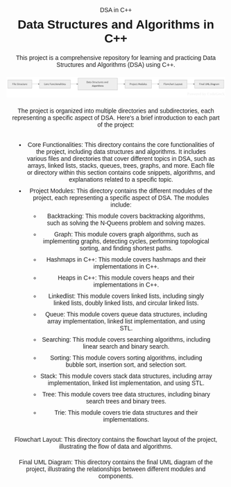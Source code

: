 <!DOCTYPE html>
<html>
<head>
	DSA in C++
</head>
<body style="font-family: sans-serif; text-align: center;">
	<div style="display: flex; flex-direction: column; align-items: center;">
		<h1 style="margin: 10px;">Data Structures and Algorithms in C++</h1>
		<p style="margin: 10px;">This project is a comprehensive repository for learning and practicing Data Structures and Algorithms (DSA) using C++.</p>
		<div style="width: 100%; margin: 10px;">
			<a href="https://github.com/tahseen07/DSA-in-CPP/blob/master/Flowchart%20Layout/Flowchart%20Layout.png">
				<img src="SANKET.png" alt="Flowchart Layout" style="width: 100%;" />
			</a>
		</div>
		<p style="margin: 10px;">The project is organized into multiple directories and subdirectories, each representing a specific aspect of DSA. Here's a brief introduction to each part of the project:</p>
		<ul style="margin: 10px;">
			<li style="margin: 10px;">Core Functionalities: This directory contains the core functionalities of the project, including data structures and algorithms. It includes various files and directories that cover different topics in DSA, such as arrays, linked lists, stacks, queues, trees, graphs, and more. Each file or directory within this section contains code snippets, algorithms, and explanations related to a specific topic.</li>
			<li style="margin: 10px;">Project Modules: This directory contains the different modules of the project, each representing a specific aspect of DSA. The modules include:</li>
			<ul style="margin: 10px;">
				<li style="margin: 10px;">Backtracking: This module covers backtracking algorithms, such as solving the N-Queens problem and solving mazes.</li>
				<li style="margin: 10px;">Graph: This module covers graph algorithms, such as implementing graphs, detecting cycles, performing topological sorting, and finding shortest paths.</li>
				<li style="margin: 10px;">Hashmaps in C++: This module covers hashmaps and their implementations in C++.</li>
				<li style="margin: 10px;">Heaps in C++: This module covers heaps and their implementations in C++.</li>
				<li style="margin: 10px;">Linkedlist: This module covers linked lists, including singly linked lists, doubly linked lists, and circular linked lists.</li>
				<li style="margin: 10px;">Queue: This module covers queue data structures, including array implementation, linked list implementation, and using STL.</li>
				<li style="margin: 10px;">Searching: This module covers searching algorithms, including linear search and binary search.</li>
				<li style="margin: 10px;">Sorting: This module covers sorting algorithms, including bubble sort, insertion sort, and selection sort.</li>
				<li style="margin: 10px;">Stack: This module covers stack data structures, including array implementation, linked list implementation, and using STL.</li>
				<li style="margin: 10px;">Tree: This module covers tree data structures, including binary search trees and binary trees.</li>
				<li style="margin: 10px;">Trie: This module covers trie data structures and their implementations.</li>
			</ul>
		</ul>
		<p style="margin: 10px;">Flowchart Layout: This directory contains the flowchart layout of the project, illustrating the flow of data and algorithms.</p>
		<p style="margin: 10px;">Final UML Diagram: This directory contains the final UML diagram of the project, illustrating the relationships between different modules and components.</p>
	</div>
</body>
</html>

